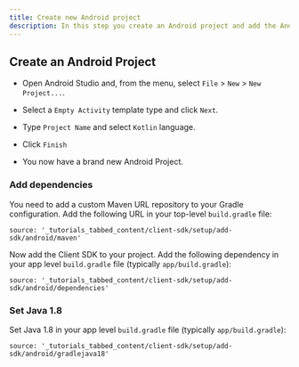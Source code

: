 ```yaml
---
title: Create new Android project
description: In this step you create an Android project and add the Android Client SDK library.
---
```


## Create an Android Project

* Open Android Studio and, from the menu, select `File` > `New` > `New Project...`.

* Select a `Empty Activity` template type and click `Next`.

* Type `Project Name` and select `Kotlin` language.

* Click `Finish`

* You now have a brand new Android Project.

### Add dependencies

You need to add a custom Maven URL repository to your Gradle configuration. Add the following URL in your top-level `build.gradle` file:

 ```tabbed_content
source: '_tutorials_tabbed_content/client-sdk/setup/add-sdk/android/maven'
``` 

Now add the Client SDK to your project. Add the following dependency in your app level `build.gradle` file (typically `app/build.gradle`):

 ```tabbed_content
source: '_tutorials_tabbed_content/client-sdk/setup/add-sdk/android/dependencies'
``` 

### Set Java 1.8

Set Java 1.8 in your app level `build.gradle` file (typically `app/build.gradle`):

 ```tabbed_content
source: '_tutorials_tabbed_content/client-sdk/setup/add-sdk/android/gradlejava18'
``` 
